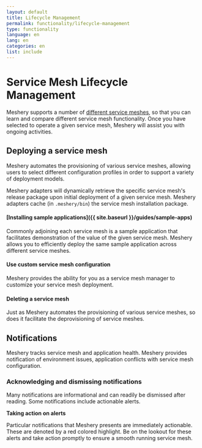 ```yaml
---
layout: default
title: Lifecycle Management
permalink: functionality/lifecycle-management
type: functionality
language: en
lang: en
categories: en
list: include
---
```

<a name="lifecycle-management"></a>

# Service Mesh Lifecycle Management

Meshery supports a number of [different service meshes](installation/adapters), so that you can learn and compare different service mesh functionality. Once you have selected to operate a given service mesh, Meshery will assist you with ongoing activities.

## Deploying a service mesh

Meshery automates the provisioning of various service meshes, allowing users to select different configuration profiles in order to support a variety of deployment models.

Meshery adapters will dynamically retrieve the specific service mesh's release package upon initial deployment of a given service mesh. Meshery adapters cache (in `.meshery/bin`) the service mesh installation package.

#### [Installing sample applications]({{ site.baseurl }}/guides/sample-apps)

Commonly adjoining each service mesh is a sample application that facilitates demonstration of the value of the given service mesh. Meshery allows you to efficiently deploy the same sample application across different service meshes.

#### Use custom service mesh configuration

Meshery provides the ability for you as a service mesh manager to customize your service mesh deployment.

#### Deleting a service mesh

Just as Meshery automates the provisioning of various service meshes, so does it facilitate the deprovisioning of service meshes.

## Notifications 

Meshery tracks service mesh and application health. Meshery provides notification of environment issues, application conflicts with service mesh configuration.

### Acknowledging and dismissing notifications

Many notifications are informational and can readily be dismissed after reading. Some notifications include actionable alerts.

<strong>Taking action on alerts</strong>

Particular notifications that Meshery presents are immediately actionable. These are denoted by a red colored highlight. Be on the lookout for these alerts and take action promptly to ensure a smooth running service mesh.
